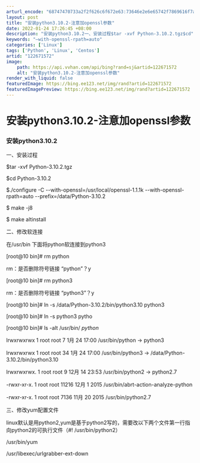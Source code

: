 ```yaml
---
arturl_encode: "68747470733a2f2f626c6f672e63:73646e2e6e65742f7869616f7a6869646570696b617169752f:61727469636c652f64657461696c732f313232363731353732"
layout: post
title: "安装python3.10.2-注意加openssl参数"
date: 2022-01-24 17:26:45 +08:00
description: "安装python3.10.2一、安装过程$tar -xvf Python-3.10.2.tgz$cd"
keywords: "–with-openssl-rpath=auto"
categories: ['Linux']
tags: ['Python', 'Linux', 'Centos']
artid: "122671572"
image:
    path: https://api.vvhan.com/api/bing?rand=sj&artid=122671572
    alt: "安装python3.10.2-注意加openssl参数"
render_with_liquid: false
featuredImage: https://bing.ee123.net/img/rand?artid=122671572
featuredImagePreview: https://bing.ee123.net/img/rand?artid=122671572
---
```


# 安装python3.10.2-注意加openssl参数

### 安装python3.10.2

一、安装过程
  
$tar -xvf Python-3.10.2.tgz
  
$cd Python-3.10.2
  
$./configure -C --with-openssl=/usr/local/openssl-1.1.1k --with-openssl-rpath=auto --prefix=/data/Python-3.10.2
  
$ make -j8
  
$ make altinstall

二、修改软连接
  
在/usr/bin 下面将python软连接到python3
  
[root@10 bin]# rm python
  
rm：是否删除符号链接 “python”？y
  
[root@10 bin]# rm python3
  
rm：是否删除符号链接 “python3”？y
  
[root@10 bin]# ln -s /data/Python-3.10.2/bin/python3.10 python3
  
[root@10 bin]# ln -s python3 pytho

[root@10 bin]# ls -alt /usr/bin/
*python*
  
lrwxrwxrwx 1 root root 7 1月 24 17:00 /usr/bin/python -> python3
  
lrwxrwxrwx 1 root root 34 1月 24 17:00 /usr/bin/python3 -> /data/Python-3.10.2/bin/python3.10
  
lrwxrwxrwx. 1 root root 9 12月 14 23:53 /usr/bin/python2 -> python2.7
  
-rwxr-xr-x. 1 root root 11216 12月 1 2015 /usr/bin/abrt-action-analyze-python
  
-rwxr-xr-x. 1 root root 7136 11月 20 2015 /usr/bin/python2.7

三、修改yum配置文件
  
linux默认是用python2,yum是基于python2写的，需要改以下两个文件第一行指向python2的可执行文件（#! /usr/bin/python2）
  
/usr/bin/yum
  
/usr/libexec/urlgrabber-ext-down